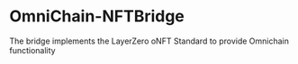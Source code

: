 # OmniChain-NFTBridge
The bridge implements the LayerZero oNFT Standard to provide Omnichain functionality
